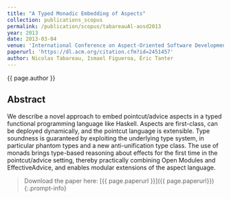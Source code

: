 ```yaml
---
title: "A Typed Monadic Embedding of Aspects"
collection: publications_scopus
permalink: /publication/scopus/tabareauAl-aosd2013
year: 2013
date: 2013-03-04
venue: 'International Conference on Aspect-Oriented Software Development'
paperurl: 'https://dl.acm.org/citation.cfm?id=2451457'
author: Nicolas Tabareau, Ismael Figueroa, Éric Tanter
---
```


{{ page.author }}

## Abstract

We describe a novel approach to embed pointcut/advice aspects in a typed
functional programming language like Haskell. Aspects are first-class, can be
deployed dynamically, and the pointcut language is extensible. Type soundness
is guaranteed by exploiting the underlying type system, in particular phantom
types and a new anti-unification type class. The use of monads brings
type-based reasoning about effects for the first time in the pointcut/advice
setting, thereby practically combining Open Modules and EffectiveAdvice, and
enables modular extensions of the aspect language.

>Download the paper here: [{{ page.paperurl }}]({{ page.paperurl}})
{:.prompt-info}
